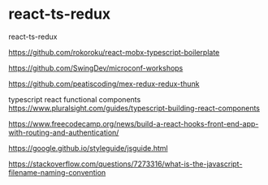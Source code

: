 # react-ts-redux
 react-ts-redux


https://github.com/rokoroku/react-mobx-typescript-boilerplate

https://github.com/SwingDev/microconf-workshops

https://github.com/peatiscoding/mex-redux-redux-thunk

typescript react functional components
https://www.pluralsight.com/guides/typescript-building-react-components



https://www.freecodecamp.org/news/build-a-react-hooks-front-end-app-with-routing-and-authentication/

https://google.github.io/styleguide/jsguide.html

https://stackoverflow.com/questions/7273316/what-is-the-javascript-filename-naming-convention